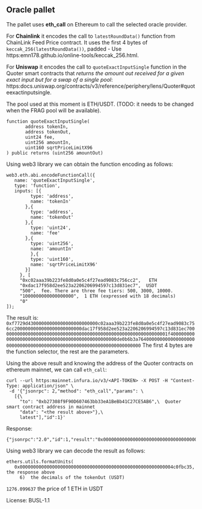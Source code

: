 ## Oracle pallet

The pallet uses **eth_call** on Ethereum to call the selected oracle provider.

 For **Chainlink** it encodes the call to `latestRoundData()` function from ChainLink Feed Price contract.
 It uses the first 4 bytes of `keccak_256(latestRoundData())`, padded - Use https:emn178.github.io/online-tools/keccak_256.html.

 For **Uniswap** it encodes the call to `quoteExactInputSingle` function in the Quoter smart contracts that _returns the amount out received for a given exact input but for a swap of a single pool_:
 https:docs.uniswap.org/contracts/v3/reference/periphery/lens/Quoter#quoteexactinputsingle.

 The pool used at this moment is ETH/USDT. (TODO: it needs to be changed when the FRAG pool will be available).

 ```
 function quoteExactInputSingle(
 		address tokenIn,
 		address tokenOut,
 		uint24 fee,
 		uint256 amountIn,
 		uint160 sqrtPriceLimitX96
 ) public returns (uint256 amountOut)
 ```
 Using web3 library we can obtain the function encoding as follows:
 ```
 web3.eth.abi.encodeFunctionCall({
    name: 'quoteExactInputSingle',
    type: 'function',
    inputs: [{
          type: 'address',
          name: 'tokenIn'
        },{
          type: 'address',
          name: 'tokenOut'
        },{
          type: 'uint24',
          name: 'fee'
        },{
          type: 'uint256',
          name: 'amountIn'
          },{
          type: 'uint160',
          name: 'sqrtPriceLimitX96'
        }]
      }, [
      "0xc02aaa39b223fe8d0a0e5c4f27ead9083c756cc2",   ETH
      "0xdac17f958d2ee523a2206206994597c13d831ec7",  USDT
      "500",  fee. There are three fee tiers: 500, 3000, 10000.
      "1000000000000000000",  1 ETH (expressed with 18 decimals)
      "0"
 ]);
 ```

 The result is: `0xf7729d43000000000000000000000000c02aaa39b223fe8d0a0e5c4f27ead9083c756cc2000000000000000000000000dac17f958d2ee523a2206206994597c13d831ec700000000000000000000000000000000000000000000000000000000000001f40000000000000000000000000000000000000000000000000de0b6b3a76400000000000000000000000000000000000000000000000000000000000000000000`
 The first 4 bytes are the function selector, the rest are the parameters.

 Using the above result and knowing the address of the Quoter contracts on ethereum mainnet, we can call `eth_call`:

 ```
 curl --url https:mainnet.infura.io/v3/<API-TOKEN> -X POST -H "Content-Type: application/json" \
  -d '{"jsonrpc": 2,"method": "eth_call","params": \
    [{\
      "to": "0xb27308f9F90D607463bb33eA1BeBb41C27CE5AB6",\  Quoter smart contract address in mainnet
      "data": "<the result above>"},\
      latest"],"id":1}'
```
 Response:
 ```
 {"jsonrpc":"2.0","id":1,"result":"0x000000000000000000000000000000000000000000000000000000004c0fbc35"}
 ```

 Using web3 library we can decode the result as follows:
 ```
 ethers.utils.formatUnits(
    0x000000000000000000000000000000000000000000000000000000004c0fbc35,  the response above
      6)  the decimals of the tokenOut (USDT)
 ```

 `1276.099637`  the price of 1 ETH in USDT


License: BUSL-1.1
